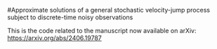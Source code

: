 #Approximate solutions of a general stochastic velocity-jump process subject to discrete-time noisy observations

This is the code related to the manuscript now available on arXiv: https://arxiv.org/abs/2406.19787
